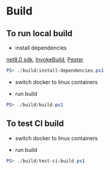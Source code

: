 # Build

## To run local build

- install dependencies

[net8.0 sdk](https://dotnet.microsoft.com/download/dotnet/8.0),
[InvokeBuild](https://www.powershellgallery.com/packages/InvokeBuild/5.10.5),
[Pester](https://www.powershellgallery.com/packages/Pester/5.5.0)

``` powershell
PS> ./build/install-dependencies.ps1
```

- switch docker to linux containers

- run build

``` powershell
PS> ./build/build.ps1
```

## To test CI build

- switch docker to linux containers

- run build

``` powershell
PS> ./build/test-ci-build.ps1
```
